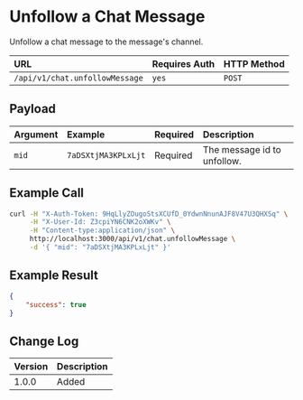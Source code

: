 # Unfollow a Chat Message

Unfollow a chat message to the message's channel.

| URL | Requires Auth | HTTP Method |
| :--- | :--- | :--- |
| `/api/v1/chat.unfollowMessage` | `yes` | `POST` |

## Payload

| Argument | Example | Required | Description |
| :--- | :--- | :--- | :--- |
| `mid` | `7aDSXtjMA3KPLxLjt` | Required | The message id to unfollow. |

## Example Call

```bash
curl -H "X-Auth-Token: 9HqLlyZOugoStsXCUfD_0YdwnNnunAJF8V47U3QHXSq" \
     -H "X-User-Id: Z3cpiYN6CNK2oXWKv" \
     -H "Content-type:application/json" \
     http://localhost:3000/api/v1/chat.unfollowMessage \
     -d '{ "mid": "7aDSXtjMA3KPLxLjt" }'
```

## Example Result

```json
{
    "success": true
}
```

## Change Log

| Version | Description |
| :--- | :--- |
| 1.0.0 | Added |

